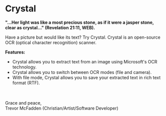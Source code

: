 # Crystal
<b>"...Her light was like a most precious stone, as if it were a jasper stone, clear as crystal..." (Revelation 21:11, WEB).</b>

Have a picture but would like its text? Try Crystal. Crystal is an open-source OCR (optical character recognition) scanner.

<b>Features:</b>
- Crystal allows you to extract text from an image using Microsoft's OCR technology.
- Crystal allows you to switch between OCR modes (file and camera).
- With file mode, Crystal allows you to save your extracted text in rich text format (RTF).
<br>
<br>
Grace and peace,
<br>
Trevor McFadden (Christian/Artist/Software Developer)
